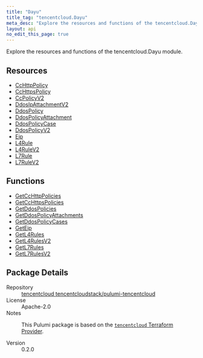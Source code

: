 ```yaml
---
title: "Dayu"
title_tag: "tencentcloud.Dayu"
meta_desc: "Explore the resources and functions of the tencentcloud.Dayu module."
layout: api
no_edit_this_page: true
---
```


<!-- WARNING: this file was generated by Pulumi Docs Generator. -->
<!-- Do not edit by hand unless you're certain you know what you are doing! -->

Explore the resources and functions of the tencentcloud.Dayu module.

<h2 id="resources">Resources</h2>
<ul class="api">
    <li><a href="cchttppolicy/" title="CcHttpPolicy"><span class="api-symbol api-symbol--resource"></span>CcHttpPolicy</a></li>
    <li><a href="cchttpspolicy/" title="CcHttpsPolicy"><span class="api-symbol api-symbol--resource"></span>CcHttpsPolicy</a></li>
    <li><a href="ccpolicyv2/" title="CcPolicyV2"><span class="api-symbol api-symbol--resource"></span>CcPolicyV2</a></li>
    <li><a href="ddosipattachmentv2/" title="DdosIpAttachmentV2"><span class="api-symbol api-symbol--resource"></span>DdosIpAttachmentV2</a></li>
    <li><a href="ddospolicy/" title="DdosPolicy"><span class="api-symbol api-symbol--resource"></span>DdosPolicy</a></li>
    <li><a href="ddospolicyattachment/" title="DdosPolicyAttachment"><span class="api-symbol api-symbol--resource"></span>DdosPolicyAttachment</a></li>
    <li><a href="ddospolicycase/" title="DdosPolicyCase"><span class="api-symbol api-symbol--resource"></span>DdosPolicyCase</a></li>
    <li><a href="ddospolicyv2/" title="DdosPolicyV2"><span class="api-symbol api-symbol--resource"></span>DdosPolicyV2</a></li>
    <li><a href="eip/" title="Eip"><span class="api-symbol api-symbol--resource"></span>Eip</a></li>
    <li><a href="l4rule/" title="L4Rule"><span class="api-symbol api-symbol--resource"></span>L4Rule</a></li>
    <li><a href="l4rulev2/" title="L4RuleV2"><span class="api-symbol api-symbol--resource"></span>L4RuleV2</a></li>
    <li><a href="l7rule/" title="L7Rule"><span class="api-symbol api-symbol--resource"></span>L7Rule</a></li>
    <li><a href="l7rulev2/" title="L7RuleV2"><span class="api-symbol api-symbol--resource"></span>L7RuleV2</a></li>
</ul>

<h2 id="functions">Functions</h2>
<ul class="api">
    <li><a href="getcchttppolicies/" title="GetCcHttpPolicies"><span class="api-symbol api-symbol--function"></span>GetCcHttpPolicies</a></li>
    <li><a href="getcchttpspolicies/" title="GetCcHttpsPolicies"><span class="api-symbol api-symbol--function"></span>GetCcHttpsPolicies</a></li>
    <li><a href="getddospolicies/" title="GetDdosPolicies"><span class="api-symbol api-symbol--function"></span>GetDdosPolicies</a></li>
    <li><a href="getddospolicyattachments/" title="GetDdosPolicyAttachments"><span class="api-symbol api-symbol--function"></span>GetDdosPolicyAttachments</a></li>
    <li><a href="getddospolicycases/" title="GetDdosPolicyCases"><span class="api-symbol api-symbol--function"></span>GetDdosPolicyCases</a></li>
    <li><a href="geteip/" title="GetEip"><span class="api-symbol api-symbol--function"></span>GetEip</a></li>
    <li><a href="getl4rules/" title="GetL4Rules"><span class="api-symbol api-symbol--function"></span>GetL4Rules</a></li>
    <li><a href="getl4rulesv2/" title="GetL4RulesV2"><span class="api-symbol api-symbol--function"></span>GetL4RulesV2</a></li>
    <li><a href="getl7rules/" title="GetL7Rules"><span class="api-symbol api-symbol--function"></span>GetL7Rules</a></li>
    <li><a href="getl7rulesv2/" title="GetL7RulesV2"><span class="api-symbol api-symbol--function"></span>GetL7RulesV2</a></li>
</ul>

<h2 id="package-details">Package Details</h2>
<dl class="package-details">
	<dt>Repository</dt>
	<dd><a href="https://github.com/tencentcloudstack/pulumi-tencentcloud">tencentcloud tencentcloudstack/pulumi-tencentcloud</a></dd>
	<dt>License</dt>
	<dd>Apache-2.0</dd>
	<dt>Notes</dt>
	<dd><p>This Pulumi package is based on the <a href="https://github.com/tencentcloudstack/terraform-provider-tencentcloud"><code>tencentcloud</code> Terraform Provider</a>.</p>
</dd>
	<dt>Version</dt>
	<dd>0.2.0</dd>
</dl>

